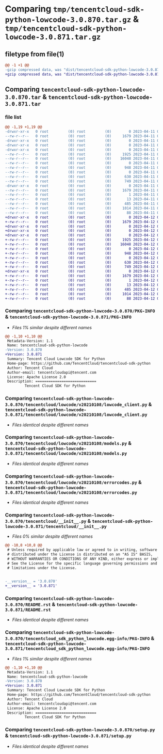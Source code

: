# Comparing `tmp/tencentcloud-sdk-python-lowcode-3.0.870.tar.gz` & `tmp/tencentcloud-sdk-python-lowcode-3.0.871.tar.gz`

## filetype from file(1)

```diff
@@ -1 +1 @@
-gzip compressed data, was "dist/tencentcloud-sdk-python-lowcode-3.0.870.tar", last modified: Tue Apr 11 03:42:23 2023, max compression
+gzip compressed data, was "dist/tencentcloud-sdk-python-lowcode-3.0.871.tar", last modified: Wed Apr 12 00:29:14 2023, max compression
```

## Comparing `tencentcloud-sdk-python-lowcode-3.0.870.tar` & `tencentcloud-sdk-python-lowcode-3.0.871.tar`

### file list

```diff
@@ -1,19 +1,19 @@
-drwxr-xr-x   0 root         (0) root         (0)        0 2023-04-11 03:42:23.000000 tencentcloud-sdk-python-lowcode-3.0.870/
--rw-r--r--   0 root         (0) root         (0)     1679 2023-04-11 03:42:23.000000 tencentcloud-sdk-python-lowcode-3.0.870/PKG-INFO
-drwxr-xr-x   0 root         (0) root         (0)        0 2023-04-11 03:42:23.000000 tencentcloud-sdk-python-lowcode-3.0.870/tencentcloud/
-drwxr-xr-x   0 root         (0) root         (0)        0 2023-04-11 03:42:23.000000 tencentcloud-sdk-python-lowcode-3.0.870/tencentcloud/lowcode/
-drwxr-xr-x   0 root         (0) root         (0)        0 2023-04-11 03:42:23.000000 tencentcloud-sdk-python-lowcode-3.0.870/tencentcloud/lowcode/v20210108/
--rw-r--r--   0 root         (0) root         (0)     1925 2023-04-11 03:42:23.000000 tencentcloud-sdk-python-lowcode-3.0.870/tencentcloud/lowcode/v20210108/lowcode_client.py
--rw-r--r--   0 root         (0) root         (0)    16048 2023-04-11 03:42:23.000000 tencentcloud-sdk-python-lowcode-3.0.870/tencentcloud/lowcode/v20210108/models.py
--rw-r--r--   0 root         (0) root         (0)        0 2023-04-11 03:42:23.000000 tencentcloud-sdk-python-lowcode-3.0.870/tencentcloud/lowcode/v20210108/__init__.py
--rw-r--r--   0 root         (0) root         (0)      948 2023-04-11 03:42:23.000000 tencentcloud-sdk-python-lowcode-3.0.870/tencentcloud/lowcode/v20210108/errorcodes.py
--rw-r--r--   0 root         (0) root         (0)        0 2023-04-11 03:42:23.000000 tencentcloud-sdk-python-lowcode-3.0.870/tencentcloud/lowcode/__init__.py
--rw-r--r--   0 root         (0) root         (0)      630 2023-04-11 03:42:23.000000 tencentcloud-sdk-python-lowcode-3.0.870/tencentcloud/__init__.py
--rw-r--r--   0 root         (0) root         (0)      749 2023-04-11 03:42:23.000000 tencentcloud-sdk-python-lowcode-3.0.870/README.rst
-drwxr-xr-x   0 root         (0) root         (0)        0 2023-04-11 03:42:23.000000 tencentcloud-sdk-python-lowcode-3.0.870/tencentcloud_sdk_python_lowcode.egg-info/
--rw-r--r--   0 root         (0) root         (0)     1679 2023-04-11 03:42:23.000000 tencentcloud-sdk-python-lowcode-3.0.870/tencentcloud_sdk_python_lowcode.egg-info/PKG-INFO
--rw-r--r--   0 root         (0) root         (0)        1 2023-04-11 03:42:23.000000 tencentcloud-sdk-python-lowcode-3.0.870/tencentcloud_sdk_python_lowcode.egg-info/dependency_links.txt
--rw-r--r--   0 root         (0) root         (0)       13 2023-04-11 03:42:23.000000 tencentcloud-sdk-python-lowcode-3.0.870/tencentcloud_sdk_python_lowcode.egg-info/top_level.txt
--rw-r--r--   0 root         (0) root         (0)      485 2023-04-11 03:42:23.000000 tencentcloud-sdk-python-lowcode-3.0.870/tencentcloud_sdk_python_lowcode.egg-info/SOURCES.txt
--rw-r--r--   0 root         (0) root         (0)     1014 2023-04-11 03:42:23.000000 tencentcloud-sdk-python-lowcode-3.0.870/setup.py
--rw-r--r--   0 root         (0) root         (0)       88 2023-04-11 03:42:23.000000 tencentcloud-sdk-python-lowcode-3.0.870/setup.cfg
+drwxr-xr-x   0 root         (0) root         (0)        0 2023-04-12 00:29:14.000000 tencentcloud-sdk-python-lowcode-3.0.871/
+-rw-r--r--   0 root         (0) root         (0)     1679 2023-04-12 00:29:14.000000 tencentcloud-sdk-python-lowcode-3.0.871/PKG-INFO
+drwxr-xr-x   0 root         (0) root         (0)        0 2023-04-12 00:29:14.000000 tencentcloud-sdk-python-lowcode-3.0.871/tencentcloud/
+drwxr-xr-x   0 root         (0) root         (0)        0 2023-04-12 00:29:14.000000 tencentcloud-sdk-python-lowcode-3.0.871/tencentcloud/lowcode/
+drwxr-xr-x   0 root         (0) root         (0)        0 2023-04-12 00:29:14.000000 tencentcloud-sdk-python-lowcode-3.0.871/tencentcloud/lowcode/v20210108/
+-rw-r--r--   0 root         (0) root         (0)     1925 2023-04-12 00:29:13.000000 tencentcloud-sdk-python-lowcode-3.0.871/tencentcloud/lowcode/v20210108/lowcode_client.py
+-rw-r--r--   0 root         (0) root         (0)    16048 2023-04-12 00:29:13.000000 tencentcloud-sdk-python-lowcode-3.0.871/tencentcloud/lowcode/v20210108/models.py
+-rw-r--r--   0 root         (0) root         (0)        0 2023-04-12 00:29:13.000000 tencentcloud-sdk-python-lowcode-3.0.871/tencentcloud/lowcode/v20210108/__init__.py
+-rw-r--r--   0 root         (0) root         (0)      948 2023-04-12 00:29:13.000000 tencentcloud-sdk-python-lowcode-3.0.871/tencentcloud/lowcode/v20210108/errorcodes.py
+-rw-r--r--   0 root         (0) root         (0)        0 2023-04-12 00:29:13.000000 tencentcloud-sdk-python-lowcode-3.0.871/tencentcloud/lowcode/__init__.py
+-rw-r--r--   0 root         (0) root         (0)      630 2023-04-12 00:29:13.000000 tencentcloud-sdk-python-lowcode-3.0.871/tencentcloud/__init__.py
+-rw-r--r--   0 root         (0) root         (0)      749 2023-04-12 00:29:13.000000 tencentcloud-sdk-python-lowcode-3.0.871/README.rst
+drwxr-xr-x   0 root         (0) root         (0)        0 2023-04-12 00:29:14.000000 tencentcloud-sdk-python-lowcode-3.0.871/tencentcloud_sdk_python_lowcode.egg-info/
+-rw-r--r--   0 root         (0) root         (0)     1679 2023-04-12 00:29:14.000000 tencentcloud-sdk-python-lowcode-3.0.871/tencentcloud_sdk_python_lowcode.egg-info/PKG-INFO
+-rw-r--r--   0 root         (0) root         (0)        1 2023-04-12 00:29:14.000000 tencentcloud-sdk-python-lowcode-3.0.871/tencentcloud_sdk_python_lowcode.egg-info/dependency_links.txt
+-rw-r--r--   0 root         (0) root         (0)       13 2023-04-12 00:29:14.000000 tencentcloud-sdk-python-lowcode-3.0.871/tencentcloud_sdk_python_lowcode.egg-info/top_level.txt
+-rw-r--r--   0 root         (0) root         (0)      485 2023-04-12 00:29:14.000000 tencentcloud-sdk-python-lowcode-3.0.871/tencentcloud_sdk_python_lowcode.egg-info/SOURCES.txt
+-rw-r--r--   0 root         (0) root         (0)     1014 2023-04-12 00:29:13.000000 tencentcloud-sdk-python-lowcode-3.0.871/setup.py
+-rw-r--r--   0 root         (0) root         (0)       88 2023-04-12 00:29:14.000000 tencentcloud-sdk-python-lowcode-3.0.871/setup.cfg
```

### Comparing `tencentcloud-sdk-python-lowcode-3.0.870/PKG-INFO` & `tencentcloud-sdk-python-lowcode-3.0.871/PKG-INFO`

 * *Files 1% similar despite different names*

```diff
@@ -1,10 +1,10 @@
 Metadata-Version: 1.1
 Name: tencentcloud-sdk-python-lowcode
-Version: 3.0.870
+Version: 3.0.871
 Summary: Tencent Cloud Lowcode SDK for Python
 Home-page: https://github.com/TencentCloud/tencentcloud-sdk-python
 Author: Tencent Cloud
 Author-email: tencentcloudapi@tencent.com
 License: Apache License 2.0
 Description: ============================
         Tencent Cloud SDK for Python
```

### Comparing `tencentcloud-sdk-python-lowcode-3.0.870/tencentcloud/lowcode/v20210108/lowcode_client.py` & `tencentcloud-sdk-python-lowcode-3.0.871/tencentcloud/lowcode/v20210108/lowcode_client.py`

 * *Files identical despite different names*

### Comparing `tencentcloud-sdk-python-lowcode-3.0.870/tencentcloud/lowcode/v20210108/models.py` & `tencentcloud-sdk-python-lowcode-3.0.871/tencentcloud/lowcode/v20210108/models.py`

 * *Files identical despite different names*

### Comparing `tencentcloud-sdk-python-lowcode-3.0.870/tencentcloud/lowcode/v20210108/errorcodes.py` & `tencentcloud-sdk-python-lowcode-3.0.871/tencentcloud/lowcode/v20210108/errorcodes.py`

 * *Files identical despite different names*

### Comparing `tencentcloud-sdk-python-lowcode-3.0.870/tencentcloud/__init__.py` & `tencentcloud-sdk-python-lowcode-3.0.871/tencentcloud/__init__.py`

 * *Files 0% similar despite different names*

```diff
@@ -10,8 +10,8 @@
 # Unless required by applicable law or agreed to in writing, software
 # distributed under the License is distributed on an "AS IS" BASIS,
 # WITHOUT WARRANTIES OR CONDITIONS OF ANY KIND, either express or implied.
 # See the License for the specific language governing permissions and
 # limitations under the License.
 
 
-__version__ = '3.0.870'
+__version__ = '3.0.871'
```

### Comparing `tencentcloud-sdk-python-lowcode-3.0.870/README.rst` & `tencentcloud-sdk-python-lowcode-3.0.871/README.rst`

 * *Files identical despite different names*

### Comparing `tencentcloud-sdk-python-lowcode-3.0.870/tencentcloud_sdk_python_lowcode.egg-info/PKG-INFO` & `tencentcloud-sdk-python-lowcode-3.0.871/tencentcloud_sdk_python_lowcode.egg-info/PKG-INFO`

 * *Files 1% similar despite different names*

```diff
@@ -1,10 +1,10 @@
 Metadata-Version: 1.1
 Name: tencentcloud-sdk-python-lowcode
-Version: 3.0.870
+Version: 3.0.871
 Summary: Tencent Cloud Lowcode SDK for Python
 Home-page: https://github.com/TencentCloud/tencentcloud-sdk-python
 Author: Tencent Cloud
 Author-email: tencentcloudapi@tencent.com
 License: Apache License 2.0
 Description: ============================
         Tencent Cloud SDK for Python
```

### Comparing `tencentcloud-sdk-python-lowcode-3.0.870/setup.py` & `tencentcloud-sdk-python-lowcode-3.0.871/setup.py`

 * *Files identical despite different names*

